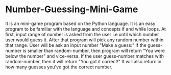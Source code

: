 # Number-Guessing-Mini-Game
It is an mini-game program based on the Python language.
It is an easy program to be familiar with the language and concepts if and while loops.
At first, input range of number is asked from the user i.e until which number user would guess it.
After that program will pick any random number within that range.
User will be ask an input number "Make a guess:"
If the guess-number is smaller than random-number, then program will return "You were below the number" and vice-versa.
If the user guess-number matches with random-number, then it will return "You got it correct!"
It will also return in how many guesses you've got the correct number.
